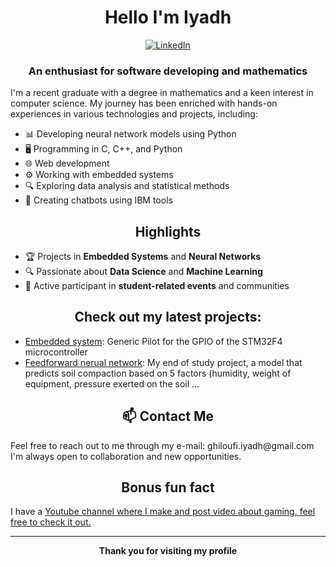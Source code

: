 <h1 align="center">Hello I'm Iyadh</h1>



<p align="center">
  <a href="https://www.linkedin.com/in/iyadh-ghiloufi">
    <img src="https://img.shields.io/badge/LinkedIn-0077B5?style=flat&logo=linkedin&logoColor=white" alt="LinkedIn"/>
  </a>
  
</p>

<h3 align="center">An enthusiast for software developing and mathematics </h3>

<p>
  I'm a recent graduate with a degree in mathematics and a keen interest in computer science. My journey has been enriched with hands-on experiences in various technologies and projects, including:
</p>

<ul>
  <li>📊 Developing neural network models using Python</li>
  <li>🖥️ Programming in C, C++, and Python</li>
  <li>🌐 Web development</li> 
  <li>⚙️ Working with embedded systems</li>
  <li>🔍 Exploring data analysis and statistical methods</li>
  <li>🤖 Creating chatbots using IBM tools</li>
</ul>


<h2 align="center">Highlights</h2>

<ul>
  <li>🏆 Projects in <strong>Embedded Systems</strong> and <strong>Neural Networks</strong></li>
  <li>🔍 Passionate about <strong>Data Science</strong> and <strong>Machine Learning</strong></li>
  <li>🤝 Active participant in <strong>student-related events</strong> and communities</li>
</ul>


<h2 align="center">
  Check out my latest projects:
</h2>

<ul>
  <li><a href="https://github.com/IyadhG/GPIO"> Embedded system</a>: Generic Pilot for the GPIO of the STM32F4 microcontroller</li>
  <li><a href="https://github.com/IyadhG/neural-network"> Feedforward nerual network</a>: My end of study project, a model that predicts soil compaction based on 5 factors (humidity, weight of equipment, pressure exerted on the soil ...</li>
</ul>
<h2 align="center">📫 Contact Me</h2>

<p>
  Feel free to reach out to me through my e-mail: ghiloufi.iyadh@gmail.com 
  I'm always open to collaboration and new opportunities.
</p>
<h2 align="center">
  Bonus fun fact
</h2>
I have a <a href="https://www.youtube.com/@SoKratos-"> Youtube channel where I make and post video about gaming, feel free to check it out. </a>

---



<p align="center">
  <strong>Thank you for visiting my profile</strong>
</p>
